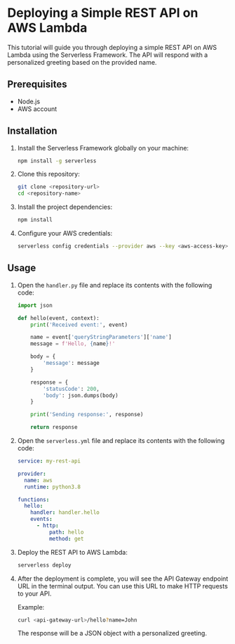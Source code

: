 # Deploying a Simple REST API on AWS Lambda

This tutorial will guide you through deploying a simple REST API on AWS Lambda using the Serverless Framework. The API will respond with a personalized greeting based on the provided name.

## Prerequisites

- Node.js
- AWS account

## Installation

1. Install the Serverless Framework globally on your machine:

   ```bash
   npm install -g serverless
   ```

2. Clone this repository:

   ```bash
   git clone <repository-url>
   cd <repository-name>
   ```

3. Install the project dependencies:

   ```bash
   npm install
   ```

4. Configure your AWS credentials:

   ```bash
   serverless config credentials --provider aws --key <aws-access-key> --secret <aws-secret-key>
   ```

## Usage

1. Open the `handler.py` file and replace its contents with the following code:

   ```python
   import json

   def hello(event, context):
       print('Received event:', event)

       name = event['queryStringParameters']['name']
       message = f'Hello, {name}!'

       body = {
           'message': message
       }

       response = {
           'statusCode': 200,
           'body': json.dumps(body)
       }

       print('Sending response:', response)

       return response
   ```

2. Open the `serverless.yml` file and replace its contents with the following code:

   ```yaml
   service: my-rest-api

   provider:
     name: aws
     runtime: python3.8

   functions:
     hello:
       handler: handler.hello
       events:
         - http:
             path: hello
             method: get
   ```

3. Deploy the REST API to AWS Lambda:

   ```bash
   serverless deploy
   ```

4. After the deployment is complete, you will see the API Gateway endpoint URL in the terminal output. You can use this URL to make HTTP requests to your API.

   Example:

   ```bash
   curl <api-gateway-url>/hello?name=John
   ```

   The response will be a JSON object with a personalized greeting.
